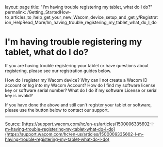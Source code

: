 layout: page
title: "I'm having trouble registering my tablet, what do I do?"
permalink: /Getting_StartedHow-to_articles_to_help_get_your_new_Wacom_device_setup_and_get_y/Registration_HelpRead_More/Im_having_trouble_registering_my_tablet_what_do_I_do

# I'm having trouble registering my tablet, what do I do?

If you are having trouble registering your tablet or have questions about registering, please see our registration guides below.

How do I register my Wacom device?
Why can I not create a Wacom ID account or log into my Wacom Account?
How do I find my software license key or software serial number?
What do I do if my software License or serial key is invalid?



If you have done the above and still can't register your tablet or software, please use the button below to contact our support.

---
Source: [https://support.wacom.com/hc/en-us/articles/1500006335602-I-m-having-trouble-registering-my-tablet-what-do-I-do](https://support.wacom.com/hc/en-us/articles/1500006335602-I-m-having-trouble-registering-my-tablet-what-do-I-do)

